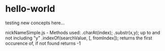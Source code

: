 # hello-world
testing new concepts here...

nickNameSimple.js - Methods used:
.charAt(index);
.substr(x,y);  up to and not including "y"
.indexOf(searchValue, [, fromIndex]);  returns the first occurence of, if not found returns -1

